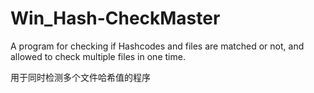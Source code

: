 # Win_Hash-CheckMaster
A program for checking if Hashcodes and files are matched or not, and allowed to check multiple files in one time.

用于同时检测多个文件哈希值的程序

